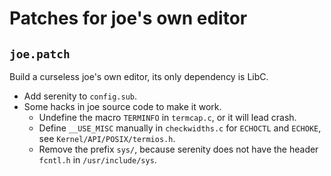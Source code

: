 # Patches for joe's own editor

## `joe.patch`

Build a curseless joe's own editor, its only dependency is LibC.

- Add serenity to `config.sub`.
- Some hacks in joe source code to make it work.
    - Undefine the macro `TERMINFO` in `termcap.c`, or it will lead crash.
    - Define `__USE_MISC` manually in `checkwidths.c` for `ECHOCTL` and `ECHOKE`,
    see `Kernel/API/POSIX/termios.h`.
    - Remove the prefix `sys/`, because serenity does not have the header `fcntl.h`
    in `/usr/include/sys`.

